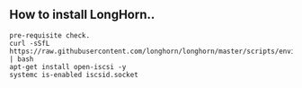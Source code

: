 ## How to install LongHorn..

```
pre-requisite check.
curl -sSfL https://raw.githubusercontent.com/longhorn/longhorn/master/scripts/environment_check.sh | bash
apt-get install open-iscsi -y
systemc is-enabled iscsid.socket

```

